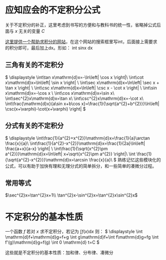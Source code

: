 # 应知应会的不定积分公式
关于不定积分的补正，这里考虑到书写的方便和与教科书的统一性，省略掉公式后面与 $x$ 无关的变量 $C$

[这里提供一个帮助求积分的网站](https://www.wolframalpha.com/)，在这个网站的搜索框里写int，后面接上需要求的积分即可，最后加上dx。形如： int sinx dx
## 三角有关的不定积分
$
\displaystyle 
\int\tan x\mathrm{d}x=-\ln\left| \cos x \right|\\
\int\cot x\mathrm{d}x=\ln\left| \sin x \right| \\
\int\sec x\mathrm{d}x=\ln\left| \sec x + \tan x \right| \\
\int\csc x\mathrm{d}x=\ln\left| \csc x - \cot x \right| \\
\int\sin x\mathrm{d}x=-\cos x \\
\int\cos x\mathrm{d}x=\sin x\\
\int\sec^{2}x\mathrm{d}x=\tan x\\
\int\csc^{2}x\mathrm{d}x=-\cot x\\
\int\frac{\mathrm{d}x}{a\sin x+b\cos x}=\frac{1}{\sqrt{a^{2}+b^{2}}}\ln\left| \csc(x+\varphi)-\cot(x+\varphi) \right| 
$
## 分式有关的不定积分
$
\displaystyle 
\int\frac{1}{a^{2}+x^{2}}\mathrm{d}x=\frac{1}{a}\arctan \frac{x}{a}\\
\int\frac{1}{a^{2}-x^{2}}\mathrm{d}x=\frac{1}{2a}\ln\left| \frac{a+x}{a-x} \right| \\
\int\frac{1}{\sqrt{x^{2}\pm a^{2}}}\mathrm{d}x=\ln\left| x+\sqrt{x^{2}\pm a^{2}} \right|\\
\int \frac{1}{\sqrt{a^{2}-x^{2}}}\mathrm{d}x=\arcsin \frac{x}{a}\\ 
$
熟练记忆这些模块化的公式，可以有助于加快有理和无理分式的简单拆分，和一些简单的凑微分过程。

## 常用等式
$\sec^{2}x=\tan^{2}x+1\\
\tan^{2}x-\sin^{2}x=\tan^{2}x\sin^{2}x$

# 不定积分的基本性质
一个函数 $f$ 若对 $x$ 求不定积分，若记为 $\int f(x)\mathrm{d}x$ 则：
$
\displaystyle 
\int \mathrm{d}f+\mathrm{d}g=f+g
\int g\mathrm{d}f+\int f\mathrm{d}g=fg
\int f'(g)\mathrm{d}g=f(g)
\int 0 \mathrm{d} t=C
$

这些就是不定积分的基本性质：加和律、分布律、凑微分